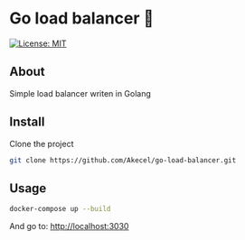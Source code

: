 # Go load balancer 🔀
[![License: MIT](https://img.shields.io/badge/License-MIT-yellow.svg)](#)

## About

Simple load balancer writen in Golang

## Install

Clone the project

```sh
git clone https://github.com/Akecel/go-load-balancer.git
```

## Usage

```sh
docker-compose up --build
```
And go to: [http://localhost:3030](http://localhost:3030)
